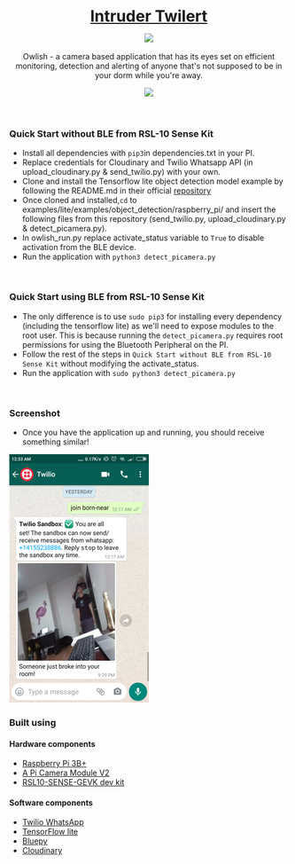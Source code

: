 <h1 align="center" style="border-bottom: none !important; margin-bottom: 5px !important;"><a href="https://designrevision.com/downloads/shards-dashboard-lite-react/">Intruder Twilert</a></h1>
<p align="center">
  <a href="#">
    <img src="https://img.shields.io/badge/License-MIT-brightgreen.svg" />
  </a>
</p>

<p align="center">
Owlish - a camera based application that has its eyes set on efficient monitoring, detection and alerting of anyone that's not supposed to be in your dorm while you're away.
</p>

<p align="center">
  <a href="https://idp-app-70f95.firebaseapp.com">
    <img height="55px" src="assets/btn-live-preview.png" />
  </a>
</p>


<br />

### Quick Start without BLE from RSL-10 Sense Kit
* Install all dependencies with `pip3`in dependencies.txt in your PI.
* Replace credentials for Cloudinary and Twilio Whatsapp API (in upload_cloudinary.py & send_twilio.py) with your own.
* Clone and install the Tensorflow lite object detection model example by following the README.md in their official [repository](https://github.com/tensorflow/examples/blob/master/lite/examples/object_detection/raspberry_pi/README.md)
* Once cloned and installed,`cd` to examples/lite/examples/object_detection/raspberry_pi/ and insert the following files from this repository (send_twilio.py, upload_cloudinary.py & detect_picamera.py). 
* In owlish_run.py replace activate_status variable to `True` to disable activation from the BLE device.
* Run the application with `python3 detect_picamera.py` 
<br />

### Quick Start using BLE from RSL-10 Sense Kit
* The only difference is to use `sudo pip3` for installing every dependency (including the tensorflow lite) as we'll need to expose modules to the root user. This is because running the `detect_picamera.py` requires root permissions for using the Bluetooth Peripheral on the PI.
* Follow the rest of the steps in `Quick Start without BLE from RSL-10 Sense Kit` without modifying the activate_status.
* Run the application with `sudo python3 detect_picamera.py` 

<br />

### Screenshot
* Once you have the application up and running, you should receive something similar!
 
 ![screenshot](images/detected_intruder.png?raw=true "Title")

### Built using
#### Hardware components
* [Raspberry Pi 3B+](https://www.raspberrypi.org/products/raspberry-pi-3-model-b-plus/)
* [A Pi Camera Module V2](https://www.raspberrypi.org/products/camera-module-v2/)
* [RSL10-SENSE-GEVK dev kit](https://www.onsemi.com/support/evaluation-board/rsl10-sense-gevk) 

#### Software components
* [Twilio WhatsApp](https://www.twilio.com/docs/whatsapp/tutorial/send-and-receive-media-messages-whatsapp-python) 
* [TensorFlow lite](https://github.com/tensorflow/examples/blob/master/lite/examples/object_detection/raspberry_pi/README.md) 
* [Bluepy](https://ianharvey.github.io/bluepy-doc/)
* [Cloudinary](https://cloudinary.com/) 
<br />
